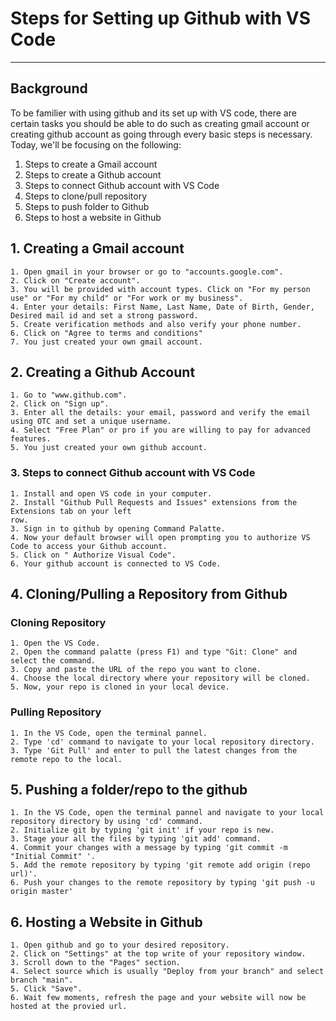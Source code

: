 # Steps for Setting up Github with VS Code
---

## Background

To be familier with using github and its set up with VS code, there are certain tasks you should be able to do such as creating gmail account or creating github account as going through every basic steps is necessary. Today, we'll be focusing on the following:
1. Steps to create a Gmail account
2. Steps to create a Github account
3. Steps to connect Github account with VS Code
4. Steps to clone/pull repository
5. Steps to push folder to Github
6. Steps to host a website in Github

## 1. Creating a Gmail account
    1. Open gmail in your browser or go to "accounts.google.com".
    2. Click on "Create account".
    3. You will be provided with account types. Click on "For my person use" or "For my child" or "For work or my business".
    4. Enter your details: First Name, Last Name, Date of Birth, Gender, Desired mail id and set a strong password.
    5. Create verification methods and also verify your phone number.
    6. Click on "Agree to terms and conditions"
    7. You just created your own gmail account.

## 2. Creating a Github Account 
    1. Go to "www.github.com".
    2. Click on "Sign up".
    3. Enter all the details: your email, password and verify the email using OTC and set a unique username.
    4. Select "Free Plan" or pro if you are willing to pay for advanced features.
    5. You just created your own github account.

### 3. Steps to connect Github account with VS Code
    1. Install and open VS code in your computer.
    2. Install "Github Pull Requests and Issues" extensions from the Extensions tab on your left
    row.
    3. Sign in to github by opening Command Palatte.
    4. Now your default browser will open prompting you to authorize VS Code to access your Github account.
    5. Click on " Authorize Visual Code".
    6. Your github account is connected to VS Code.

## 4. Cloning/Pulling a Repository from Github

### Cloning Repository
    1. Open the VS Code.
    2. Open the command palatte (press F1) and type "Git: Clone" and select the command.
    3. Copy and paste the URL of the repo you want to clone.
    4. Choose the local directory where your repository will be cloned.
    5. Now, your repo is cloned in your local device.

### Pulling Repository
    1. In the VS Code, open the terminal pannel.
    2. Type 'cd' command to navigate to your local repository directory.
    3. Type 'Git Pull' and enter to pull the latest changes from the remote repo to the local.

## 5. Pushing a folder/repo to the github
    1. In the VS Code, open the terminal pannel and navigate to your local repository directory by using 'cd' command.
    2. Initialize git by typing 'git init' if your repo is new.
    3. Stage your all the files by typing 'git add' command.
    4. Commit your changes with a message by typing 'git commit -m "Initial Commit" '.
    5. Add the remote repository by typing 'git remote add origin (repo url)'.
    6. Push your changes to the remote repository by typing 'git push -u origin master'

## 6. Hosting a Website in Github
    1. Open github and go to your desired repository.
    2. Click on "Settings" at the top write of your repository window.
    3. Scroll down to the "Pages" section.
    4. Select source which is usually "Deploy from your branch" and select branch "main".
    5. Click "Save".
    6. Wait few moments, refresh the page and your website will now be hosted at the provied url.

    


